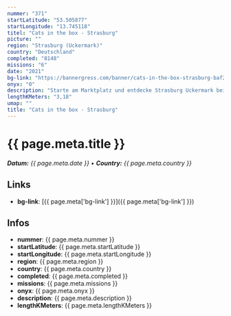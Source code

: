 ```yaml
---
nummer: "371"
startLatitude: "53.505877"
startLongitude: "13.745118"
titel: "Cats in the box - Strasburg"
picture: ""
region: "Strasburg (Uckermark)"
country: "Deutschland"
completed: "8148"
missions: "6"
date: "2021"
bg-link: "https://bannergress.com/banner/cats-in-the-box-strasburg-baf2"
onyx: "0"
description: "Starte am Marktplatz und entdecke Strasburg Uckermark bei einer weihnachtlichen Spaziergang. \n\nBanner geht am 26.12.2021 offline"
lengthKMeters: "3,18"
umap: ""
title: "Cats in the box - Strasburg"
---
```


# {{ page.meta.title }}
_**Datum:** {{ page.meta.date }} • **Country:** {{ page.meta.country }}_

## Links
- **bg-link**: [{{ page.meta['bg-link'] }}]({{ page.meta['bg-link'] }})

## Infos
- **nummer**: {{ page.meta.nummer }}
- **startLatitude**: {{ page.meta.startLatitude }}
- **startLongitude**: {{ page.meta.startLongitude }}
- **region**: {{ page.meta.region }}
- **country**: {{ page.meta.country }}
- **completed**: {{ page.meta.completed }}
- **missions**: {{ page.meta.missions }}
- **onyx**: {{ page.meta.onyx }}
- **description**: {{ page.meta.description }}
- **lengthKMeters**: {{ page.meta.lengthKMeters }}

